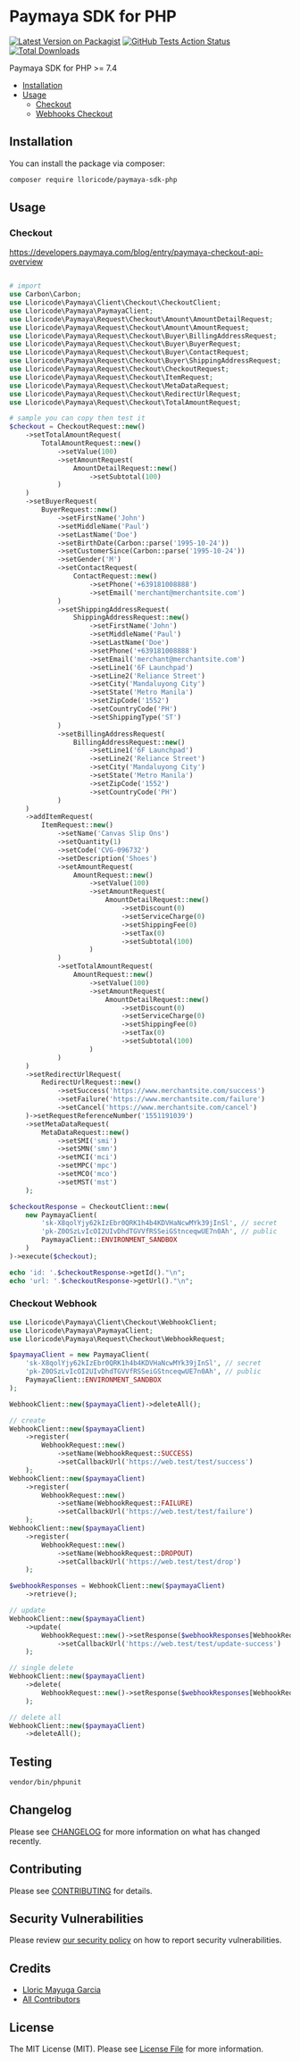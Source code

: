 # Paymaya SDK for PHP

[![Latest Version on Packagist](https://img.shields.io/packagist/v/lloricode/paymaya-sdk-php.svg?style=flat-square)](https://packagist.org/packages/lloricode/paymaya-sdk-php)
[![GitHub Tests Action Status](https://img.shields.io/github/workflow/status/lloricode/paymaya-sdk-php/Tests?label=tests)](https://github.com/lloricode/paymaya-sdk-php/actions?query=workflow%3Arun-tests+branch%3Amaster)
[![Total Downloads](https://img.shields.io/packagist/dt/lloricode/paymaya-sdk-php.svg?style=flat-square)](https://packagist.org/packages/lloricode/paymaya-sdk-php)

Paymaya SDK for PHP >= 7.4

- [Installation](#installation)
- [Usage](#usage)
    - [Checkout](#checkout)
    - [Webhooks Checkout](#checkout-webhook)

## Installation

You can install the package via composer:

```bash
composer require lloricode/paymaya-sdk-php
```

## Usage

### Checkout
https://developers.paymaya.com/blog/entry/paymaya-checkout-api-overview
``` php

# import
use Carbon\Carbon;
use Lloricode\Paymaya\Client\Checkout\CheckoutClient;
use Lloricode\Paymaya\PaymayaClient;
use Lloricode\Paymaya\Request\Checkout\Amount\AmountDetailRequest;
use Lloricode\Paymaya\Request\Checkout\Amount\AmountRequest;
use Lloricode\Paymaya\Request\Checkout\Buyer\BillingAddressRequest;
use Lloricode\Paymaya\Request\Checkout\Buyer\BuyerRequest;
use Lloricode\Paymaya\Request\Checkout\Buyer\ContactRequest;
use Lloricode\Paymaya\Request\Checkout\Buyer\ShippingAddressRequest;
use Lloricode\Paymaya\Request\Checkout\CheckoutRequest;
use Lloricode\Paymaya\Request\Checkout\ItemRequest;
use Lloricode\Paymaya\Request\Checkout\MetaDataRequest;
use Lloricode\Paymaya\Request\Checkout\RedirectUrlRequest;
use Lloricode\Paymaya\Request\Checkout\TotalAmountRequest;

# sample you can copy then test it
$checkout = CheckoutRequest::new()
    ->setTotalAmountRequest(
        TotalAmountRequest::new()
            ->setValue(100)
            ->setAmountRequest(
                AmountDetailRequest::new()
                    ->setSubtotal(100)
            )
    )
    ->setBuyerRequest(
        BuyerRequest::new()
            ->setFirstName('John')
            ->setMiddleName('Paul')
            ->setLastName('Doe')
            ->setBirthDate(Carbon::parse('1995-10-24'))
            ->setCustomerSince(Carbon::parse('1995-10-24'))
            ->setGender('M')
            ->setContactRequest(
                ContactRequest::new()
                    ->setPhone('+639181008888')
                    ->setEmail('merchant@merchantsite.com')
            )
            ->setShippingAddressRequest(
                ShippingAddressRequest::new()
                    ->setFirstName('John')
                    ->setMiddleName('Paul')
                    ->setLastName('Doe')
                    ->setPhone('+639181008888')
                    ->setEmail('merchant@merchantsite.com')
                    ->setLine1('6F Launchpad')
                    ->setLine2('Reliance Street')
                    ->setCity('Mandaluyong City')
                    ->setState('Metro Manila')
                    ->setZipCode('1552')
                    ->setCountryCode('PH')
                    ->setShippingType('ST')
            )
            ->setBillingAddressRequest(
                BillingAddressRequest::new()
                    ->setLine1('6F Launchpad')
                    ->setLine2('Reliance Street')
                    ->setCity('Mandaluyong City')
                    ->setState('Metro Manila')
                    ->setZipCode('1552')
                    ->setCountryCode('PH')
            )
    )
    ->addItemRequest(
        ItemRequest::new()
            ->setName('Canvas Slip Ons')
            ->setQuantity(1)
            ->setCode('CVG-096732')
            ->setDescription('Shoes')
            ->setAmountRequest(
                AmountRequest::new()
                    ->setValue(100)
                    ->setAmountRequest(
                        AmountDetailRequest::new()
                            ->setDiscount(0)
                            ->setServiceCharge(0)
                            ->setShippingFee(0)
                            ->setTax(0)
                            ->setSubtotal(100)
                    )
            )
            ->setTotalAmountRequest(
                AmountRequest::new()
                    ->setValue(100)
                    ->setAmountRequest(
                        AmountDetailRequest::new()
                            ->setDiscount(0)
                            ->setServiceCharge(0)
                            ->setShippingFee(0)
                            ->setTax(0)
                            ->setSubtotal(100)
                    )
            )
    )
    ->setRedirectUrlRequest(
        RedirectUrlRequest::new()
            ->setSuccess('https://www.merchantsite.com/success')
            ->setFailure('https://www.merchantsite.com/failure')
            ->setCancel('https://www.merchantsite.com/cancel')
    )->setRequestReferenceNumber('1551191039')
    ->setMetaDataRequest(
        MetaDataRequest::new()
            ->setSMI('smi')
            ->setSMN('smn')
            ->setMCI('mci')
            ->setMPC('mpc')
            ->setMCO('mco')
            ->setMST('mst')
    );

$checkoutResponse = CheckoutClient::new(
    new PaymayaClient(
        'sk-X8qolYjy62kIzEbr0QRK1h4b4KDVHaNcwMYk39jInSl', // secret
        'pk-Z0OSzLvIcOI2UIvDhdTGVVfRSSeiGStnceqwUE7n0Ah', // public
        PaymayaClient::ENVIRONMENT_SANDBOX
    )
)->execute($checkout);

echo 'id: '.$checkoutResponse->getId()."\n";
echo 'url: '.$checkoutResponse->getUrl()."\n";
```

### Checkout Webhook

```php
use Lloricode\Paymaya\Client\Checkout\WebhookClient;
use Lloricode\Paymaya\PaymayaClient;
use Lloricode\Paymaya\Request\Checkout\WebhookRequest;

$paymayaClient = new PaymayaClient(
    'sk-X8qolYjy62kIzEbr0QRK1h4b4KDVHaNcwMYk39jInSl', // secret
    'pk-Z0OSzLvIcOI2UIvDhdTGVVfRSSeiGStnceqwUE7n0Ah', // public
    PaymayaClient::ENVIRONMENT_SANDBOX
);

WebhookClient::new($paymayaClient)->deleteAll();

// create
WebhookClient::new($paymayaClient)
    ->register(
        WebhookRequest::new()
            ->setName(WebhookRequest::SUCCESS)
            ->setCallbackUrl('https://web.test/test/success')
    );
WebhookClient::new($paymayaClient)
    ->register(
        WebhookRequest::new()
            ->setName(WebhookRequest::FAILURE)
            ->setCallbackUrl('https://web.test/test/failure')
    );
WebhookClient::new($paymayaClient)
    ->register(
        WebhookRequest::new()
            ->setName(WebhookRequest::DROPOUT)
            ->setCallbackUrl('https://web.test/test/drop')
    );

$webhookResponses = WebhookClient::new($paymayaClient)
    ->retrieve();

// update
WebhookClient::new($paymayaClient)
    ->update(
        WebhookRequest::new()->setResponse($webhookResponses[WebhookRequest::SUCCESS])
            ->setCallbackUrl('https://web.test/test/update-success')
    );

// single delete
WebhookClient::new($paymayaClient)
    ->delete(
        WebhookRequest::new()->setResponse($webhookResponses[WebhookRequest::DROPOUT])
    );

// delete all
WebhookClient::new($paymayaClient)
    ->deleteAll();
```

## Testing

``` bash
vendor/bin/phpunit
```

## Changelog

Please see [CHANGELOG](CHANGELOG.md) for more information on what has changed recently.

## Contributing

Please see [CONTRIBUTING](.github/CONTRIBUTING.md) for details.

## Security Vulnerabilities

Please review [our security policy](../../security/policy) on how to report security vulnerabilities.

## Credits

- [Lloric Mayuga Garcia](https://github.com/lloricode)
- [All Contributors](../../contributors)

## License

The MIT License (MIT). Please see [License File](LICENSE.md) for more information.
